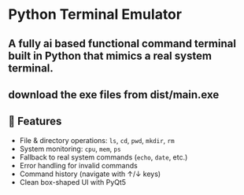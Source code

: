 # Python Terminal Emulator

## A fully ai based functional command terminal built in Python that mimics a real system terminal.
## download the exe files from dist/main.exe

## 🚀 Features
- File & directory operations: `ls`, `cd`, `pwd`, `mkdir`, `rm`
- System monitoring: `cpu`, `mem`, `ps`
- Fallback to real system commands (`echo`, `date`, etc.)
- Error handling for invalid commands
- Command history (navigate with ↑/↓ keys)
- Clean box-shaped UI with PyQt5


